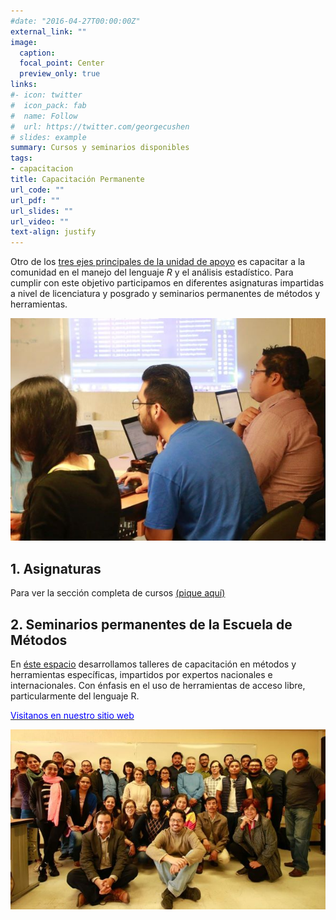 ```yaml
---
#date: "2016-04-27T00:00:00Z"
external_link: ""
image:
  caption: 
  focal_point: Center
  preview_only: true
links:
#- icon: twitter
#  icon_pack: fab
#  name: Follow
#  url: https://twitter.com/georgecushen
# slides: example
summary: Cursos y seminarios disponibles 
tags:
- capacitacion
title: Capacitación Permanente
url_code: ""
url_pdf: ""
url_slides: ""
url_video: ""
text-align: justify
---
```


Otro de los [tres ejes principales de la unidad de apoyo](/ejes) es capacitar a la comunidad en el manejo del lenguaje *R* y el análisis estadístico. Para cumplir con este objetivo participamos en diferentes asignaturas impartidas a nivel de licenciatura y posgrado 
 y seminarios permanentes de métodos y herramientas.

<center>

![](user-full-3.jpg)

</center>

## 1. Asignaturas

Para ver la sección completa de cursos [(pique aquí)](/cursos)

## 2. Seminarios permanentes de la Escuela de Métodos

En [éste espacio](/cursos/escuela-de-metodos) desarrollamos talleres de capacitación en métodos y herramientas específicas, impartidos por expertos nacionales e internacionales. Con énfasis en el uso de herramientas de acceso libre, particularmente del lenguaje R.

 [<span style="color:blue">Visitanos en nuestro sitio web</span>](https://www.iies.unam.mx/EscuelaMetodos/)

<center>

![](escuela-ejemplo.jpg)

</center>
